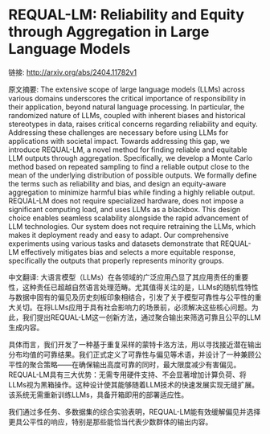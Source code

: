 # REQUAL-LM: Reliability and Equity through Aggregation in Large Language Models

链接: http://arxiv.org/abs/2404.11782v1

原文摘要:
The extensive scope of large language models (LLMs) across various domains
underscores the critical importance of responsibility in their application,
beyond natural language processing. In particular, the randomized nature of
LLMs, coupled with inherent biases and historical stereotypes in data, raises
critical concerns regarding reliability and equity. Addressing these challenges
are necessary before using LLMs for applications with societal impact. Towards
addressing this gap, we introduce REQUAL-LM, a novel method for finding
reliable and equitable LLM outputs through aggregation. Specifically, we
develop a Monte Carlo method based on repeated sampling to find a reliable
output close to the mean of the underlying distribution of possible outputs. We
formally define the terms such as reliability and bias, and design an
equity-aware aggregation to minimize harmful bias while finding a highly
reliable output. REQUAL-LM does not require specialized hardware, does not
impose a significant computing load, and uses LLMs as a blackbox. This design
choice enables seamless scalability alongside the rapid advancement of LLM
technologies. Our system does not require retraining the LLMs, which makes it
deployment ready and easy to adapt. Our comprehensive experiments using various
tasks and datasets demonstrate that REQUAL- LM effectively mitigates bias and
selects a more equitable response, specifically the outputs that properly
represents minority groups.

中文翻译:
大语言模型（LLMs）在各领域的广泛应用凸显了其应用责任的重要性，这种责任已超越自然语言处理范畴。尤其值得关注的是，LLMs的随机性特性与数据中固有的偏见及历史刻板印象相结合，引发了关于模型可靠性与公平性的重大关切。在将LLMs应用于具有社会影响力的场景前，必须解决这些核心问题。为此，我们提出REQUAL-LM这一创新方法，通过聚合输出来筛选可靠且公平的LLM生成内容。

具体而言，我们开发了一种基于重复采样的蒙特卡洛方法，用以寻找接近潜在输出分布均值的可靠结果。我们正式定义了可靠性与偏见等术语，并设计了一种兼顾公平性的聚合策略——在确保输出高度可靠的同时，最大限度减少有害偏见。REQUAL-LM具有三大优势：无需专用硬件支持、不会显著增加计算负荷、将LLMs视为黑箱操作。这种设计使其能够随着LLM技术的快速发展实现无缝扩展。该系统无需重新训练LLMs，具备开箱即用的部署适应性。

我们通过多任务、多数据集的综合实验表明，REQUAL-LM能有效缓解偏见并选择更具公平性的响应，特别是那些能恰当代表少数群体的输出内容。
